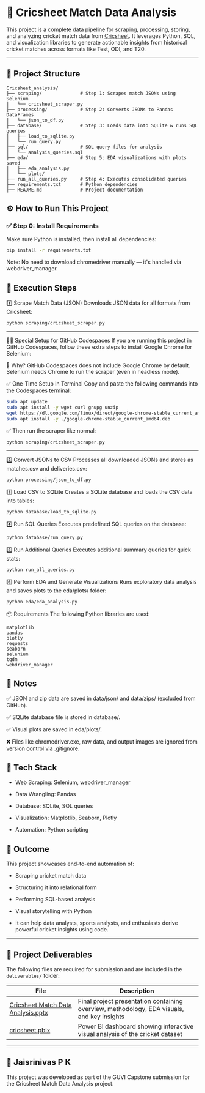 # 🏏 Cricsheet Match Data Analysis

This project is a complete data pipeline for scraping, processing, storing, and analyzing cricket match data from [Cricsheet](https://cricsheet.org/matches/). It leverages Python, SQL, and visualization libraries to generate actionable insights from historical cricket matches across formats like Test, ODI, and T20.

---

## 📁 Project Structure

```text
Cricsheet_analysis/
├── scraping/              # Step 1: Scrapes match JSONs using Selenium
│   └── cricsheet_scraper.py
├── processing/            # Step 2: Converts JSONs to Pandas DataFrames
│   └── json_to_df.py
├── database/              # Step 3: Loads data into SQLite & runs SQL queries
│   ├── load_to_sqlite.py
│   └── run_query.py
├── sql/                   # SQL query files for analysis
│   └── analysis_queries.sql
├── eda/                   # Step 5: EDA visualizations with plots saved
│   ├── eda_analysis.py
│   └── plots/
├── run_all_queries.py     # Step 4: Executes consolidated queries
├── requirements.txt       # Python dependencies
├── README.md              # Project documentation
```


## ⚙️ How to Run This Project

### ✅ Step 0: Install Requirements

Make sure Python is installed, then install all dependencies:

```bash
pip install -r requirements.txt
```
Note: No need to download chromedriver manually — it's handled via webdriver_manager.

🔁 Execution Steps
---
1️⃣ Scrape Match Data (JSON)
Downloads JSON data for all formats from Cricsheet:

```bash
python scraping/cricsheet_scraper.py
```

 ---
🧑‍💻 Special Setup for GitHub Codespaces
If you are running this project in GitHub Codespaces, follow these extra steps to install Google Chrome for Selenium:

🧩 Why?
GitHub Codespaces does not include Google Chrome by default. Selenium needs Chrome to run the scraper (even in headless mode).

✅ One-Time Setup in Terminal
Copy and paste the following commands into the Codespaces terminal:

```bash
sudo apt update
sudo apt install -y wget curl gnupg unzip
wget https://dl.google.com/linux/direct/google-chrome-stable_current_amd64.deb
sudo apt install -y ./google-chrome-stable_current_amd64.deb
```
✅ Then run the scraper like normal:
```bash
python scraping/cricsheet_scraper.py
```
 ---
2️⃣ Convert JSONs to CSV
Processes all downloaded JSONs and stores as matches.csv and deliveries.csv:

```bash
python processing/json_to_df.py
```
3️⃣ Load CSV to SQLite
Creates a SQLite database and loads the CSV data into tables:

```bash
python database/load_to_sqlite.py
```
4️⃣ Run SQL Queries
Executes predefined SQL queries on the database:

```bash
python database/run_query.py
```
5️⃣ Run Additional Queries
Executes additional summary queries for quick stats:

```bash
python run_all_queries.py
```
6️⃣ Perform EDA and Generate Visualizations
Runs exploratory data analysis and saves plots to the eda/plots/ folder:

```bash
python eda/eda_analysis.py
```
📦 Requirements
The following Python libraries are used:

```nginx
matplotlib
pandas
plotly
requests
seaborn
selenium
tqdm
webdriver_manager
```
📌 Notes
---
✅ JSON and zip data are saved in data/json/ and data/zips/ (excluded from GitHub).

✅ SQLite database file is stored in database/.

✅ Visual plots are saved in eda/plots/.

❌ Files like chromedriver.exe, raw data, and output images are ignored from version control via .gitignore.

🧰 Tech Stack
---
- Web Scraping: Selenium, webdriver_manager

- Data Wrangling: Pandas

- Database: SQLite, SQL queries

- Visualization: Matplotlib, Seaborn, Plotly

- Automation: Python scripting

🧠 Outcome
---
This project showcases end-to-end automation of:

- Scraping cricket match data

- Structuring it into relational form

- Performing SQL-based analysis

- Visual storytelling with Python

- It can help data analysts, sports analysts, and enthusiasts derive powerful cricket insights using code.
---

## 📁 Project Deliverables

The following files are required for submission and are included in the `deliverables/` folder:

| File | Description |
|------|-------------|
| [Cricsheet Match Data Analysis.pptx](./deliverables/Cricsheet%20Match%20Data%20Analysis.pptx) | Final project presentation containing overview, methodology, EDA visuals, and key insights |
| [cricsheet.pbix](./deliverables/cricsheet.pbix) | Power BI dashboard showing interactive visual analysis of the cricket dataset |



---
👤 Jaisrinivas P K
--
This project was developed as part of the GUVI Capstone submission for the Cricsheet Match Data Analysis project.
